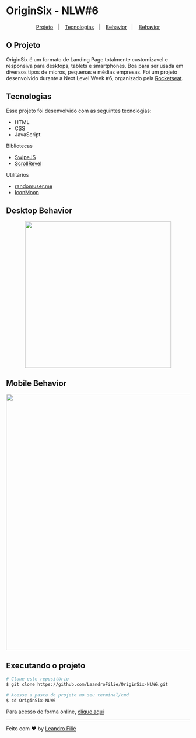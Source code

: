 # OriginSix - NLW#6

<p align="center">
  <a href="#o-projeto">Projeto</a>&nbsp;&nbsp;&nbsp;|&nbsp;&nbsp;&nbsp;
  <a href="#tecnologias">Tecnologias</a>&nbsp;&nbsp;&nbsp;|&nbsp;&nbsp;&nbsp;
  <a href="#desktop-behavior">Behavior</a>&nbsp;&nbsp;&nbsp;|&nbsp;&nbsp;&nbsp;
  <a href="#executando-o-projeto">Behavior</a>
</p>

## O Projeto
OriginSix é um formato de Landing Page totalmente customizavel e responsiva para desktops, tablets e smartphones. Boa para ser usada em diversos tipos de micros, pequenas e médias empresas.
Foi um projeto desenvolvido durante a Next Level Week #6, organizado pela [Rocketseat](https://rocketseat.com.br/).


## Tecnologias

Esse projeto foi desenvolvido com as seguintes tecnologias:

- HTML
- CSS
- JavaScript

Bibliotecas
- [SwipeJS](https://github.com/nolimits4web/Swiper)
- [ScrollRevel](https://scrollrevealjs.org)

Utilitários
- [randomuser.me](https://randomuser.me/photos)
- [IconMoon](https://icomoon.io/app/#/select)



## Desktop Behavior
<p align="center">
  <img src='.github/desktop-gif.gif' height="400px">
</p>

## Mobile Behavior
<p align="center">
  <img src='.github/mobile-gif.gif' height="700px">
</p>

## Executando o projeto

```bash
# Clone este repositório
$ git clone https://github.com/LeandroFilie/OriginSix-NLW6.git

# Acesse a pasta do projeto no seu terminal/cmd
$ cd OriginSix-NLW6
```
Para acesso de forma online, [clique aqui](beauty-salon-nlw6.vercel.app/)

---

Feito com :heart: by [Leandro Filié](https://github.com/LeandroFilie)
